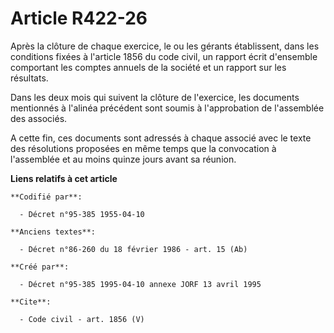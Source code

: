 # Article R422-26

Après la clôture de chaque exercice, le ou les gérants établissent, dans les conditions fixées à l'article 1856 du code
civil, un rapport écrit d'ensemble comportant les comptes annuels de la société et un rapport sur les résultats. 

Dans les deux mois qui suivent la clôture de l'exercice, les documents mentionnés à l'alinéa précédent sont soumis à
l'approbation de l'assemblée des associés. 

A cette fin, ces documents sont adressés à chaque associé avec le texte des résolutions proposées en même temps que la
convocation à l'assemblée et au moins quinze jours avant sa réunion.

**Liens relatifs à cet article**

	**Codifié par**:

	  - Décret n°95-385 1955-04-10

	**Anciens textes**:

	  - Décret n°86-260 du 18 février 1986 - art. 15 (Ab)

	**Créé par**:

	  - Décret n°95-385 1995-04-10 annexe JORF 13 avril 1995

	**Cite**:

	  - Code civil - art. 1856 (V)
